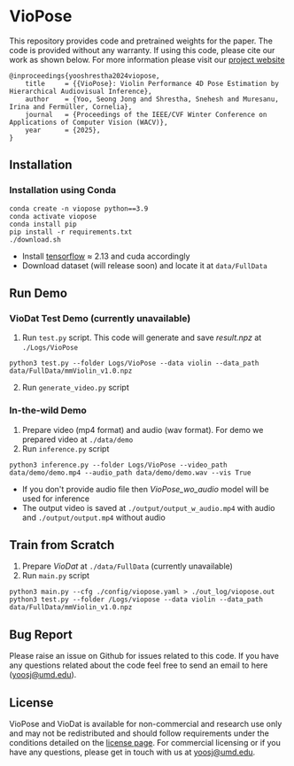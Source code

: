 
# VioPose 
This repository provides code and pretrained weights for the paper. The code is provided without any warranty. If using this code, please cite our work as shown below. For more information please visit our [project website](https://sj-yoo.info/viopose/) 

	@inproceedings{yooshrestha2024viopose,
		title     = {{VioPose}: Violin Performance 4D Pose Estimation by Hierarchical Audiovisual Inference},
		author    = {Yoo, Seong Jong and Shrestha, Snehesh and Muresanu, Irina and Fermüller, Cornelia},
		journal   = {Proceedings of the IEEE/CVF Winter Conference on Applications of Computer Vision (WACV)},
		year      = {2025},
	}

## Installation 
### Installation using Conda
```
conda create -n viopose python==3.9
conda activate viopose
conda install pip
pip install -r requirements.txt
./download.sh
```

- Install [tensorflow](https://www.tensorflow.org/install/pip) $\approx$ 2.13  and cuda accordingly
- Download dataset (will release soon) and locate it at `data/FullData` 

## Run Demo
### VioDat Test Demo (currently unavailable)
1. Run `test.py` script. This code will generate and save *result.npz* at `./Logs/VioPose`
```
python3 test.py --folder Logs/VioPose --data violin --data_path data/FullData/mmViolin_v1.0.npz
```
2.  Run `generate_video.py` script

### In-the-wild Demo
1. Prepare video (mp4 format) and audio (wav format). For demo we prepared video at `./data/demo` 
2. Run `inference.py` script
```
python3 inference.py --folder Logs/VioPose --video_path data/demo/demo.mp4 --audio_path data/demo/demo.wav --vis True
```
- If you don't provide audio file then *VioPose_wo_audio* model will be used for inference
- The output video is saved at `./output/output_w_audio.mp4` with audio and `./output/output.mp4` without audio

## Train from Scratch
1. Prepare *VioDat* at `./data/FullData` (currently unavailable)
2. Run `main.py` script
```
python3 main.py --cfg ./config/viopose.yaml > ./out_log/viopose.out
python3 test.py --folder /Logs/viopose --data violin --data_path data/FullData/mmViolin_v1.0.npz
```

## Bug Report
Please raise an issue on Github for issues related to this code. If you have any questions related about the code feel free to send an email to here (yoosj@umd.edu). 


## License
VioPose and VioDat is available for non-commercial and research use only and may not be redistributed and should follow requirements under the conditions detailed on the [license page](#). For commercial licensing or if you have any questions, please get in touch with us at yoosj@umd.edu.